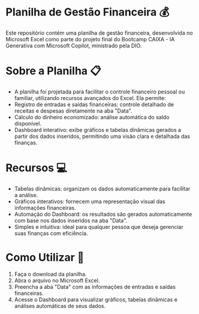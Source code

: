 # Planilha de Gestão Financeira :moneybag:
Este repositório contém uma planilha de gestão financeira, desenvolvida no Microsoft Excel como parte do projeto final do Bootcamp CAIXA - IA Generativa com Microsoft Copilot, ministrado pela DIO.

# Sobre a Planilha :clipboard:
- A planilha foi projetada para facilitar o controle financeiro pessoal ou familiar, utilizando recursos avançados do Excel. Ela permite:
- Registro de entradas e saídas financeiras: controle detalhado de receitas e despesas diretamente na aba "Data".
- Cálculo do dinheiro economizado: análise automática do saldo disponível.
- Dashboard interativo: exibe gráficos e tabelas dinâmicas gerados a partir dos dados inseridos, permitindo uma visão clara e detalhada das finanças.
  
# Recursos :computer:
- Tabelas dinâmicas: organizam os dados automaticamente para facilitar a análise.
- Gráficos interativos: fornecem uma representação visual das informações financeiras.
- Automação do Dashboard: os resultados são gerados automaticamente com base nos dados inseridos na aba "Data".
- Simples e intuitiva: ideal para qualquer pessoa que deseja gerenciar suas finanças com eficiência.
  
# Como Utilizar :memo:
1. Faça o download da planilha.
2. Abra o arquivo no Microsoft Excel.
3. Preencha a aba "Data" com as informações de entradas e saídas financeiras.
4. Acesse o Dashboard para visualizar gráficos, tabelas dinâmicas e análises automáticas de seus dados.
